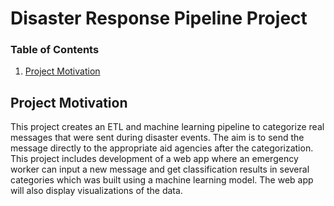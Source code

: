 # Disaster Response Pipeline Project


### Table of Contents

1. [Project Motivation](#project_motivation)


## Project Motivation<a name="project_motivationn"></a>

This project creates an ETL and machine learning pipeline to categorize real messages that were sent during disaster events. The aim is to send the  message  directly to the appropriate aid agencies after the categorization. This project includes development of a  web app where an emergency worker can input a new message and get classification results in several categories which was built using a machine learning model. The web app will also display visualizations of the data.



